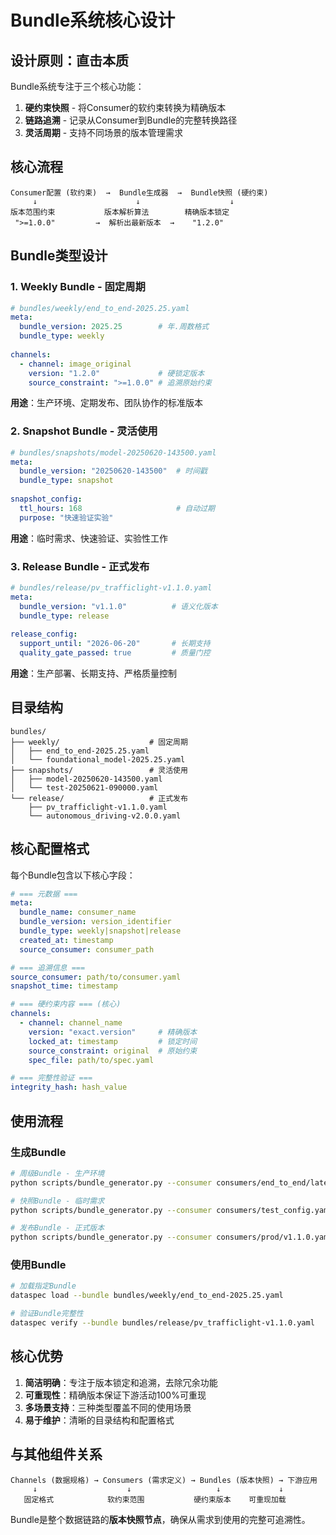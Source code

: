 # Bundle系统核心设计

## 设计原则：直击本质

Bundle系统专注于三个核心功能：
1. **硬约束快照** - 将Consumer的软约束转换为精确版本
2. **链路追溯** - 记录从Consumer到Bundle的完整转换路径  
3. **灵活周期** - 支持不同场景的版本管理需求

## 核心流程

```
Consumer配置 (软约束)  →  Bundle生成器  →  Bundle快照 (硬约束)
     ↓                      ↓                    ↓
版本范围约束           版本解析算法        精确版本锁定
 ">=1.0.0"         →  解析出最新版本  →    "1.2.0"
```

## Bundle类型设计

### 1. Weekly Bundle - 固定周期
```yaml
# bundles/weekly/end_to_end-2025.25.yaml
meta:
  bundle_version: 2025.25        # 年.周数格式
  bundle_type: weekly
  
channels:
  - channel: image_original
    version: "1.2.0"             # 硬锁定版本
    source_constraint: ">=1.0.0" # 追溯原始约束
```

**用途**：生产环境、定期发布、团队协作的标准版本

### 2. Snapshot Bundle - 灵活使用  
```yaml
# bundles/snapshots/model-20250620-143500.yaml
meta:
  bundle_version: "20250620-143500"  # 时间戳
  bundle_type: snapshot
  
snapshot_config:
  ttl_hours: 168                     # 自动过期
  purpose: "快速验证实验"
```

**用途**：临时需求、快速验证、实验性工作

### 3. Release Bundle - 正式发布
```yaml
# bundles/release/pv_trafficlight-v1.1.0.yaml
meta:
  bundle_version: "v1.1.0"          # 语义化版本
  bundle_type: release
  
release_config:
  support_until: "2026-06-20"       # 长期支持
  quality_gate_passed: true         # 质量门控
```

**用途**：生产部署、长期支持、严格质量控制

## 目录结构

```
bundles/
├── weekly/                    # 固定周期
│   ├── end_to_end-2025.25.yaml
│   └── foundational_model-2025.25.yaml
├── snapshots/                 # 灵活使用
│   ├── model-20250620-143500.yaml
│   └── test-20250621-090000.yaml
└── release/                   # 正式发布
    ├── pv_trafficlight-v1.1.0.yaml
    └── autonomous_driving-v2.0.0.yaml
```

## 核心配置格式

每个Bundle包含以下核心字段：

```yaml
# === 元数据 ===
meta:
  bundle_name: consumer_name
  bundle_version: version_identifier
  bundle_type: weekly|snapshot|release
  created_at: timestamp
  source_consumer: consumer_path

# === 追溯信息 ===  
source_consumer: path/to/consumer.yaml
snapshot_time: timestamp

# === 硬约束内容 === (核心)
channels:
  - channel: channel_name
    version: "exact.version"     # 精确版本
    locked_at: timestamp         # 锁定时间
    source_constraint: original  # 原始约束
    spec_file: path/to/spec.yaml

# === 完整性验证 ===
integrity_hash: hash_value
```

## 使用流程

### 生成Bundle
```bash
# 周级Bundle - 生产环境
python scripts/bundle_generator.py --consumer consumers/end_to_end/latest.yaml --type weekly

# 快照Bundle - 临时需求  
python scripts/bundle_generator.py --consumer consumers/test_config.yaml --type snapshot

# 发布Bundle - 正式版本
python scripts/bundle_generator.py --consumer consumers/prod/v1.1.0.yaml --type release
```

### 使用Bundle
```bash
# 加载指定Bundle
dataspec load --bundle bundles/weekly/end_to_end-2025.25.yaml

# 验证Bundle完整性
dataspec verify --bundle bundles/release/pv_trafficlight-v1.1.0.yaml
```

## 核心优势

1. **简洁明确**：专注于版本锁定和追溯，去除冗余功能
2. **可重现性**：精确版本保证下游活动100%可重现
3. **多场景支持**：三种类型覆盖不同的使用场景
4. **易于维护**：清晰的目录结构和配置格式

## 与其他组件关系

```
Channels (数据规格) → Consumers (需求定义) → Bundles (版本快照) → 下游应用
     ↓                    ↓                   ↓             ↓
   固定格式            软约束范围           硬约束版本    可重现加载
```

Bundle是整个数据链路的**版本快照节点**，确保从需求到使用的完整可追溯性。 